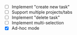 * [ ] Implement "create new task"
* [ ] Support multiple projects/tabs
* [ ] Implement "delete task"
* [ ] Implement multi-selection
* [x] Ad-hoc mode

